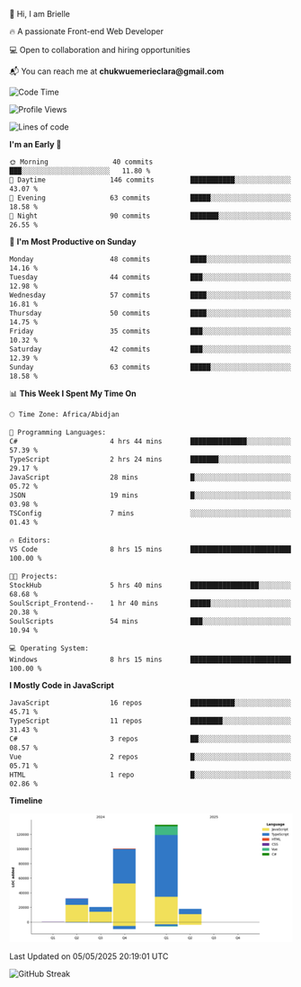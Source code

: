 <div align="left">
  <p>👋 Hi, I am Brielle</p>
  <p>🔥 A passionate Front-end Web Developer</p>
  <p>💻 Open to collaboration and hiring opportunities</p>
  <p>📬 You can reach me at <strong>chukwuemerieclara@gmail.com</strong></p>
</div>


 
 <!--START_SECTION:waka-->
![Code Time](http://img.shields.io/badge/Code%20Time-610%20hrs%2031%20mins-blue)

![Profile Views](http://img.shields.io/badge/Profile%20Views-0-blue)

![Lines of code](https://img.shields.io/badge/From%20Hello%20World%20I%27ve%20Written-303.7%20thousand%20lines%20of%20code-blue)

**I'm an Early 🐤** 

```text
🌞 Morning                40 commits          ███░░░░░░░░░░░░░░░░░░░░░░   11.80 % 
🌆 Daytime                146 commits         ███████████░░░░░░░░░░░░░░   43.07 % 
🌃 Evening                63 commits          █████░░░░░░░░░░░░░░░░░░░░   18.58 % 
🌙 Night                  90 commits          ███████░░░░░░░░░░░░░░░░░░   26.55 % 
```
📅 **I'm Most Productive on Sunday** 

```text
Monday                   48 commits          ████░░░░░░░░░░░░░░░░░░░░░   14.16 % 
Tuesday                  44 commits          ███░░░░░░░░░░░░░░░░░░░░░░   12.98 % 
Wednesday                57 commits          ████░░░░░░░░░░░░░░░░░░░░░   16.81 % 
Thursday                 50 commits          ████░░░░░░░░░░░░░░░░░░░░░   14.75 % 
Friday                   35 commits          ███░░░░░░░░░░░░░░░░░░░░░░   10.32 % 
Saturday                 42 commits          ███░░░░░░░░░░░░░░░░░░░░░░   12.39 % 
Sunday                   63 commits          █████░░░░░░░░░░░░░░░░░░░░   18.58 % 
```


📊 **This Week I Spent My Time On** 

```text
🕑︎ Time Zone: Africa/Abidjan

💬 Programming Languages: 
C#                       4 hrs 44 mins       ██████████████░░░░░░░░░░░   57.39 % 
TypeScript               2 hrs 24 mins       ███████░░░░░░░░░░░░░░░░░░   29.17 % 
JavaScript               28 mins             █░░░░░░░░░░░░░░░░░░░░░░░░   05.72 % 
JSON                     19 mins             █░░░░░░░░░░░░░░░░░░░░░░░░   03.98 % 
TSConfig                 7 mins              ░░░░░░░░░░░░░░░░░░░░░░░░░   01.43 % 

🔥 Editors: 
VS Code                  8 hrs 15 mins       █████████████████████████   100.00 % 

🐱‍💻 Projects: 
StockHub                 5 hrs 40 mins       █████████████████░░░░░░░░   68.68 % 
SoulScript_Frontend--    1 hr 40 mins        █████░░░░░░░░░░░░░░░░░░░░   20.38 % 
SoulScripts              54 mins             ███░░░░░░░░░░░░░░░░░░░░░░   10.94 % 

💻 Operating System: 
Windows                  8 hrs 15 mins       █████████████████████████   100.00 % 
```

**I Mostly Code in JavaScript** 

```text
JavaScript               16 repos            ███████████░░░░░░░░░░░░░░   45.71 % 
TypeScript               11 repos            ████████░░░░░░░░░░░░░░░░░   31.43 % 
C#                       3 repos             ██░░░░░░░░░░░░░░░░░░░░░░░   08.57 % 
Vue                      2 repos             █░░░░░░░░░░░░░░░░░░░░░░░░   05.71 % 
HTML                     1 repo              █░░░░░░░░░░░░░░░░░░░░░░░░   02.86 % 
```



**Timeline**

![Lines of Code chart](https://raw.githubusercontent.com/Brielle28/Brielle28/main/assets/bar_graph.png)


 Last Updated on 05/05/2025 20:19:01 UTC
<!--END_SECTION:waka-->

![GitHub Streak](https://github-readme-streak-stats.herokuapp.com/?user=Brielle28)



